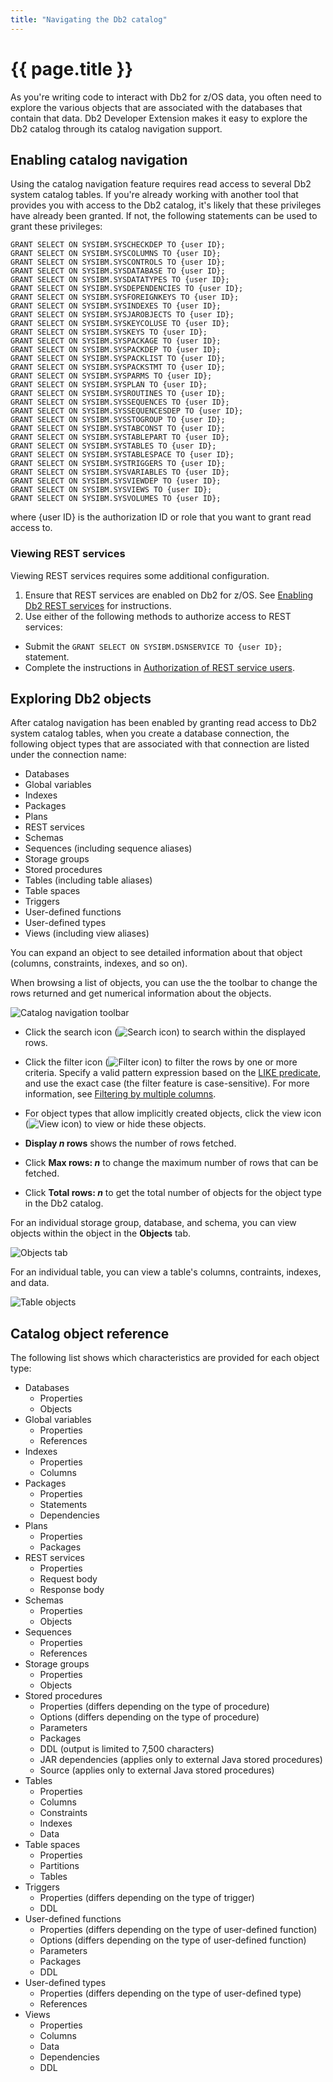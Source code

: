 ```yaml
---
title: "Navigating the Db2 catalog"
---
```


# {{ page.title }}

As you're writing code to interact with Db2 for z/OS data, you often need to explore the various objects that are associated with the databases that contain that data. Db2 Developer Extension makes it easy to explore the Db2 catalog through its catalog navigation support. 

## Enabling catalog navigation

Using the catalog navigation feature requires read access to several Db2 system catalog tables. If you're already working with another tool that provides you with access to the Db2 catalog, it's likely that these privileges have already been granted. If not, the following statements can be used to grant these privileges:

```
GRANT SELECT ON SYSIBM.SYSCHECKDEP TO {user ID};
GRANT SELECT ON SYSIBM.SYSCOLUMNS TO {user ID};
GRANT SELECT ON SYSIBM.SYSCONTROLS TO {user ID};
GRANT SELECT ON SYSIBM.SYSDATABASE TO {user ID};
GRANT SELECT ON SYSIBM.SYSDATATYPES TO {user ID};
GRANT SELECT ON SYSIBM.SYSDEPENDENCIES TO {user ID};
GRANT SELECT ON SYSIBM.SYSFOREIGNKEYS TO {user ID};
GRANT SELECT ON SYSIBM.SYSINDEXES TO {user ID};
GRANT SELECT ON SYSIBM.SYSJAROBJECTS TO {user ID};
GRANT SELECT ON SYSIBM.SYSKEYCOLUSE TO {user ID};
GRANT SELECT ON SYSIBM.SYSKEYS TO {user ID};
GRANT SELECT ON SYSIBM.SYSPACKAGE TO {user ID};
GRANT SELECT ON SYSIBM.SYSPACKDEP TO {user ID};
GRANT SELECT ON SYSIBM.SYSPACKLIST TO {user ID};
GRANT SELECT ON SYSIBM.SYSPACKSTMT TO {user ID};
GRANT SELECT ON SYSIBM.SYSPARMS TO {user ID};
GRANT SELECT ON SYSIBM.SYSPLAN TO {user ID};
GRANT SELECT ON SYSIBM.SYSROUTINES TO {user ID};
GRANT SELECT ON SYSIBM.SYSSEQUENCES TO {user ID};
GRANT SELECT ON SYSIBM.SYSSEQUENCESDEP TO {user ID};
GRANT SELECT ON SYSIBM.SYSSTOGROUP TO {user ID};
GRANT SELECT ON SYSIBM.SYSTABCONST TO {user ID};
GRANT SELECT ON SYSIBM.SYSTABLEPART TO {user ID};
GRANT SELECT ON SYSIBM.SYSTABLES TO {user ID};
GRANT SELECT ON SYSIBM.SYSTABLESPACE TO {user ID};
GRANT SELECT ON SYSIBM.SYSTRIGGERS TO {user ID};
GRANT SELECT ON SYSIBM.SYSVARIABLES TO {user ID};
GRANT SELECT ON SYSIBM.SYSVIEWDEP TO {user ID};
GRANT SELECT ON SYSIBM.SYSVIEWS TO {user ID};
GRANT SELECT ON SYSIBM.SYSVOLUMES TO {user ID};
```

where {user ID} is the authorization ID or role that you want to grant read access to.

### Viewing REST services

Viewing REST services requires some additional configuration.

1. Ensure that REST services are enabled on Db2 for z/OS. See [Enabling Db2 REST services](https://www.ibm.com/docs/en/db2-for-zos/13?topic=services-enabling-db2-rest) for instructions. 
2. Use either of the following methods to authorize access to REST services:
- Submit the `GRANT SELECT ON SYSIBM.DSNSERVICE TO {user ID};` statement.
- Complete the instructions in [Authorization of REST service users](https://www.ibm.com/docs/en/db2-for-zos/13?topic=services-authorization-rest-service-users).

## Exploring Db2 objects

After catalog navigation has been enabled by granting read access to Db2 system catalog tables, when you create a database connection, the following object types that are associated with that connection are listed under the connection name:
- Databases
- Global variables
- Indexes
- Packages
- Plans
- REST services
- Schemas
- Sequences (including sequence aliases)
- Storage groups
- Stored procedures
- Tables (including table aliases)
- Table spaces
- Triggers
- User-defined functions
- User-defined types
- Views (including view aliases)

You can expand an object to see detailed information about that object (columns, constraints, indexes, and so on).

When browsing a list of objects, you can use the the toolbar to change the rows returned and get numerical information about the objects.

![Catalog navigation toolbar]({{site.baseurl}}/assets/images/catalog-navigation-toolbar.png)

- Click the search icon (![Search icon]({{site.baseurl}}/assets/images/catalog-navigation-search.svg)) to search within the displayed rows.

- Click the filter icon (![Filter icon]({{site.baseurl}}/assets/images/catalog-navigation-filter.png)) to filter the rows by one or more criteria. Specify a valid pattern expression based on the [LIKE predicate](https://www.ibm.com/docs/en/db2-for-zos/13?topic=predicates-like-predicate), and use the exact case (the filter feature is case-sensitive). For more information, see [Filtering by multiple columns]({{site.baseurl}}/docs/the-basics/filtering-by-multiple-columns.html). 

- For object types that allow implicitly created objects, click the view icon (![View icon]({{site.baseurl}}/assets/images/catalog-navigation-view.png)) to view or hide these objects.

- **Display _n_ rows** shows the number of rows fetched.

- Click **Max rows: _n_** to change the maximum number of rows that can be fetched.

- Click **Total rows: _n_** to get the total number of objects for the object type in the Db2 catalog.

For an individual storage group, database, and schema, you can view objects within the object in the **Objects** tab.

![Objects tab]({{site.baseurl}}/assets/images/catalog-navigation-objects.png)

For an individual table, you can view a table's columns, contraints, indexes, and data.

![Table objects]({{site.baseurl}}/assets/images/catalog-navigation-table.png)

## Catalog object reference

The following list shows which characteristics are provided for each object type:

- Databases
    - Properties
    - Objects
- Global variables
    - Properties
    - References
- Indexes
    - Properties
    - Columns
- Packages
    - Properties
    - Statements
    - Dependencies
- Plans
    - Properties
    - Packages
- REST services
    - Properties
    - Request body
    - Response body
- Schemas
    - Properties
    - Objects
- Sequences
    - Properties
    - References
- Storage groups
    - Properties
    - Objects
- Stored procedures
    - Properties (differs depending on the type of procedure)
    - Options (differs depending on the type of procedure)
    - Parameters
    - Packages
    - DDL (output is limited to 7,500 characters)
    - JAR dependencies (applies only to external Java stored procedures)
    - Source (applies only to external Java stored procedures)
- Tables
    - Properties
    - Columns
    - Constraints
    - Indexes
    - Data
- Table spaces
    - Properties
    - Partitions
    - Tables
- Triggers
    - Properties (differs depending on the type of trigger)
    - DDL
- User-defined functions
    - Properties (differs depending on the type of user-defined function)
    - Options (differs depending on the type of user-defined function)
    - Parameters
    - Packages
    - DDL
- User-defined types
    - Properties (differs depending on the type of user-defined type)
    - References
- Views
    - Properties
    - Columns
    - Data
    - Dependencies
    - DDL
